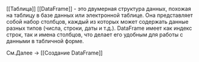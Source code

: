 [[Таблица]] [[DataFrame]] - это двумерная структура данных, похожая на таблицу в базе данных или электронной таблице. Она представляет собой набор столбцов, каждый из которых может содержать данные разных типов (числа, строки, даты и т.д.). DataFrame имеет как индекс строк, так и имена столбцов, что делает его удобным для работы с данными в табличной форме.


См.Далее -> [[Создание DataFrame]]
